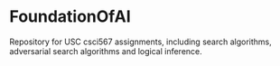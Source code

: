 # FoundationOfAI
Repository for USC csci567 assignments, including search algorithms, adversarial search algorithms and logical inference.
